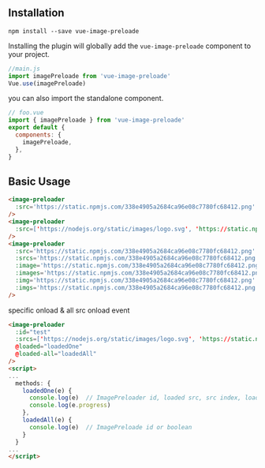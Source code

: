## Installation
```
npm install --save vue-image-preloade
```

Installing the plugin will globally add the `vue-image-preloade` component to your project.

```js
//main.js
import imagePreloade from 'vue-image-preloade'
Vue.use(imagePreloade)
```

you can also import the standalone component.

```js
// foo.vue
import { imagePreloade } from 'vue-image-preloade'
export default {
  components: {
    imagePreloade,
  },
}
```

## Basic Usage
```html
<image-preloader
  :src='https://static.npmjs.com/338e4905a2684ca96e08c7780fc68412.png'
/>
<image-preloader
  :src=['https://nodejs.org/static/images/logo.svg', 'https://static.npmjs.com/338e4905a2684ca96e08c7780fc68412.png']
/>
<image-preloader
  :src='https://static.npmjs.com/338e4905a2684ca96e08c7780fc68412.png'
  :srcs='https://static.npmjs.com/338e4905a2684ca96e08c7780fc68412.png'
  :image='https://static.npmjs.com/338e4905a2684ca96e08c7780fc68412.png'
  :images='https://static.npmjs.com/338e4905a2684ca96e08c7780fc68412.png'
  :img='https://static.npmjs.com/338e4905a2684ca96e08c7780fc68412.png'
  :imgs='https://static.npmjs.com/338e4905a2684ca96e08c7780fc68412.png'
/>
```
specific onload & all src onload event
```html
<image-preloader
  :id="test"
  :srcs=['https://nodejs.org/static/images/logo.svg', 'https://static.npmjs.com/338e4905a2684ca96e08c7780fc68412.png']
  @loaded="loadedOne"
  @loaded-all="loadedAll"
/>
<script>
...
  methods: {
    loadedOne(e) {
      console.log(e)  // ImagePreloader id, loaded src, src index, loaded count, src list length, progress
      console.log(e.progress)
    },
    loadedAll(e) {
      console.log(e)  // ImagePreloade id or boolean
    }
  }
...
</script>
```
